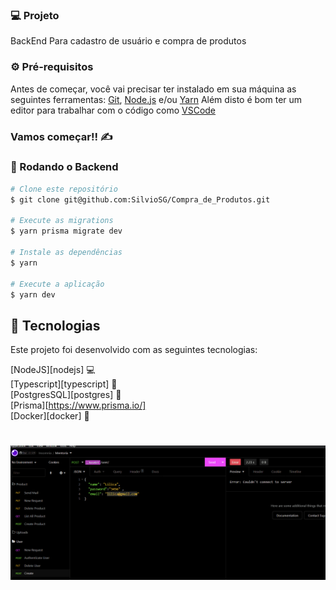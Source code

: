 ### 💻 Projeto

BackEnd Para cadastro de usuário e compra de produtos

### ⚙ Pré-requisitos

Antes de começar, você vai precisar ter instalado em sua máquina as seguintes ferramentas:
[Git](https://git-scm.com), [Node.js](https://nodejs.org/en/) e/ou [Yarn](https://https://yarnpkg.com/)
Além disto é bom ter um editor para trabalhar com o código como [VSCode](https://code.visualstudio.com/)

### Vamos começar!! ✍

### 📙 Rodando o Backend

```bash
# Clone este repositório
$ git clone git@github.com:SilvioSG/Compra_de_Produtos.git

# Execute as migrations
$ yarn prisma migrate dev

# Instale as dependências
$ yarn

# Execute a aplicação
$ yarn dev
```

## :rocket: Tecnologias

Este projeto foi desenvolvido com as seguintes tecnologias:

[NodeJS][nodejs] 💻 </br>
[Typescript][typescript] 📘 </br>
[PostgresSQL][postgres] 🎲 </br>
[Prisma][https://www.prisma.io/] </br>
[Docker][docker] 🐳 </br>

<h1 align = "center">
    <img alt= "Readme" title= "Readme"  src="./github/Animação.gif" />
</h1>
